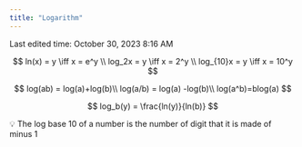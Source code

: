 ```yaml
---
title: "Logarithm"
---
```

Last edited time: October 30, 2023 8:16 AM

$$
ln(x) = y \iff x = e^y \\
log_2x = y \iff x = 2^y \\
log_{10}x = y \iff x = 10^y
$$

$$
log(ab) = log(a)+log(b)\\
log(a/b) = log(a) -log(b)\\
log(a^b)=blog(a)
$$

$$
log_b(y) = \frac{ln(y)}{ln(b)}
$$

<aside>
💡 The log base 10 of a number is the number of digit that it is made of minus 1

</aside>

